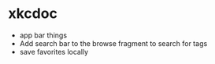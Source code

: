 # xkcdoc


- app bar things 
- Add search bar to the browse fragment to search for tags 
- save favorites locally
